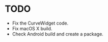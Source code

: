 # TODO

- Fix the CurveWidget code.
- Fix macOS X build.
- Check Android build and create a package.
